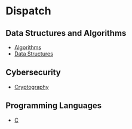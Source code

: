 # Dispatch

## Data Structures and Algorithms

- [Algorithms](./pages/data-structures-and-algorithms/algorithms/algorithms.md)
- [Data Structures](./pages/data-structures-and-algorithms/data-structures/data-structures.md)

## Cybersecurity

- [Cryptography](./pages/cybersecurity/cryptography.md)

## Programming Languages

- [C](./pages/programming-languages/c/c.md)